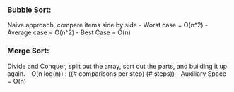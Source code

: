 <h3>Bubble Sort:</h3> Naive approach, compare items side by side 
- Worst case = O(n^2)
- Average case = O(n^2)
- Best Case = O(n)

<h3>Merge Sort:</h3> Divide and Conquer, split out the array, sort out the parts, and building it up again. 
- O(n log(n)) : ((# comparisons per step) (# steps))
- Auxiliary Space = O(n)

